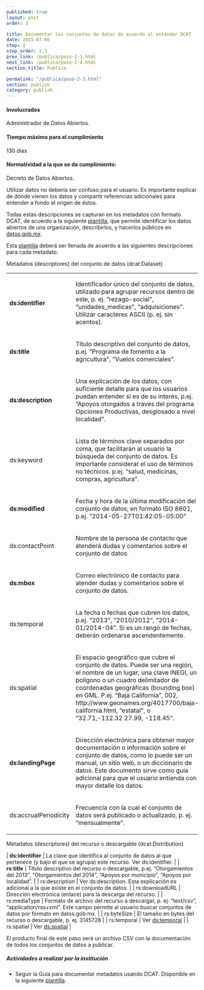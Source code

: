 ```yaml
---
published: true
layout: post
order: 3

title: Documentar los conjuntos de datos de acuerdo al estándar DCAT
date: 2015-07-06
step: 2
step_order: 2.3
prev_link: /publica/paso-2-3.html
next_link: /publica/paso-2-4.html
section_title: Publica

permalink: "/publica/paso-2-3.html"
section: publish
category: publish
---
```


#### Involucrados

Administrador de Datos Abiertos.

#### Tiempo máximo para el cumplimiento

130 días

#### Normatividad a la que se da cumplimiento:

Decreto de Datos Abiertos.

Utilizar datos no debería ser confuso para el usuario. Es importante explicar de dónde vienen los datos y compartir referencias adicionales para entender a fondo el origen de éstos.

Todas estas descripciones se capturan en los metadatos con formato DCAT, de acuerdo a la siguiente <a href="../docs/catalogo_de_datos.docx">plantilla</a>, que permite  identificar los datos abiertos de una organización, describirlos, y hacerlos públicos en <a href="http://datos.gob.mx" target="_blank">datos.gob.mx</a>.

Esta <a href="../docs/catalogo_de_datos.docx">plantilla</a> deberá ser llenada de acuerdo a las siguientes descripciones para cada metadato:

Metadatos (descriptores) del conjunto de datos (dcat:Dataset)

<table>
    <tbody>
        <tr>
            <td><p><strong>ds:identifier</strong></p></td>
            <td><p>Identificador único del conjunto de datos, utilizado para agrupar recursos dentro de este, p. ej. “rezago-social”, “unidades_medicas”, “adquisiciones”. Utilizar caracteres ASCII (p. ej. sin acentos).</p></td>
        </tr>
        <tr>
            <td><p><strong>ds:title</strong></p></td>
            <td><p>Título descriptivo del conjunto de datos, p.ej. “Programa de fomento a la agricultura”, “Vuelos comerciales”.</p></td>
        </tr>
        <tr>
            <td><p><strong>ds:description</strong></p></td>
            <td><p>Una explicación de los datos, con suficiente detalle para que los usuarios puedan entender si es de su interés, p.ej. “Apoyos otorgados a través del programa Opciones Productivas, desglosado a nivel localidad”.</p></td>
        </tr>
        <tr>
            <td><p>ds:keyword</p></td>
            <td><p>Lista de términos clave separados por coma, que facilitarán al usuario la búsqueda del conjunto de datos. Es importante considerar el uso de términos no técnicos. p.ej. “salud, medicinas, compras, agricultura”.</p></td>
        </tr>
        <tr>
            <td><p><strong>ds:modified</strong></p></td>
            <td><p>Fecha y hora de la última modificación del conjunto de datos; en formato ISO 8601, p.ej. “2014-05-27T01:42:05-05:00”</p></td>
        </tr>
        <tr>
            <td><p>ds:contactPoint</p></td>
            <td><p>Nombre de la persona de contacto que atenderá dudas y comentarios sobre el conjunto de datos.</p></td>
        </tr>
        <tr id="ds:temporal">
            <td><p><strong>ds:mbox</strong></p></td>
            <td><p>Correo electrónico de contacto para atender dudas y comentarios sobre el conjunto de datos.</p></td>
        </tr>
        <tr id="ds:spatial">
            <td><p>ds:temporal</p></td>
            <td><p>La fecha o fechas que cubren los datos, p.ej. “2013”, “2010/2012”, “2014-01/2014-04”. Si es un rango de fechas, deberán ordenarse ascendentemente.</p></td>
        </tr>
        <tr>
            <td><p>ds:spatial</p></td>
            <td><p>El espacio geográfico que cubre el conjunto de datos. Puede ser una región, el nombre de un lugar, una clave INEGI, un polígono o un cuadro delimitador de coordenadas geográficas (bounding box) en GML. P.ej. “Baja California”, 002, http://www.geonames.org/4017700/baja-california.html, “estatal”, o “32.71,-112.32 27.99, -118.45”.</p></td>
        </tr>
        <tr>
            <td><p><strong>ds:landingPage</strong></p></td>
            <td><p>Dirección electrónica para obtener mayor documentación o información sobre el conjunto de datos, como lo puede ser un manual, un sitio web, o un diccionario de datos. Este documento sirve como guía adicional para que el usuario entienda con mayor detalle los datos.</p></td>
        </tr>
        <tr>
            <td><p>ds:accrualPeriodicity</p></td>
            <td><p>Frecuencia con la cual el conjunto de datos será publicado o actualizado, p. ej. “mensualmente”.</p></td>
        </tr>
    </tbody>
</table>

Metadatos (descriptores) del recurso o descargable (dcat:Distribution)

| <strong>ds:identifier</strong> | La clave que identifica al conjunto de datos al que pertenece (y bajo el que se agrupa) este recurso. Ver ds:identifier. |
| <strong>rs:title</strong> | Título descriptivo del recurso o descargable, p.ej. “Otorgamientos del 2013”, “Otorgamientos del 2014”, “Apoyos por municipio”, “Apoyos por localidad”. |
| rs:description | Ver ds:description. Esta explicación es adicional a la que existe en el conjunto de datos. |
| rs:downloadURL | Dirección electrónica (enlace) para la descarga del recurso. |
| rs:mediaType | Formato de archivo del recurso a descargar, p. ej. “text/csv”, “application/rss+xml”. Este campo permite al usuario buscar conjuntos de datos por formato en datos.gob.mx. |
| rs:byteSize | El tamaño en bytes del recurso o descargable, p. ej. 3145728 |
| rs:temporal | Ver <a href="#ds:temporal">ds:temporal</a> |
| rs:spatial | Ver <a href="#ds:spatial">ds:spatial</a> |

El producto final de este paso será un archivo CSV con la documentación de todos los conjuntos de datos a publicar.

##### Actividades a realizar por la institución

<ul class="highlight-list">
    <li>Seguir la Guía para documentar metadatos usando DCAT. Disponible en la siguiente <a href="../docs/ficha_tecnica_catalogo.pdf">plantilla</a>.</li>
</ul>